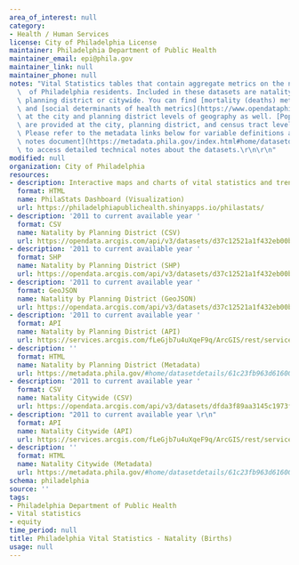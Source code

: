```yaml
---
area_of_interest: null
category:
- Health / Human Services
license: City of Philadelphia License
maintainer: Philadelphia Department of Public Health
maintainer_email: epi@phila.gov
maintainer_link: null
maintainer_phone: null
notes: "Vital Statistics tables that contain aggregate metrics on the natality (births)\
  \  of Philadelphia residents. Included in these datasets are natality metrics by\
  \ planning district or citywide. You can find [mortality (deaths) metrics](https://www.opendataphilly.org/datasets/philadelphia-vital-statistics-mortality-deaths),\
  \ and [social determinants of health metrics](https://www.opendataphilly.org/datasets/philadelphia-vital-statistics-social-determinants-of-health-sdoh)\
  \ at the city and planning district levels of geography as well. [Population metrics](https://www.opendataphilly.org/datasets/philadelphia-vital-statistics-population-metrics)\
  \ are provided at the city, planning district, and census tract levels of geography.\
  \ Please refer to the metadata links below for variable definitions and [this technical\
  \ notes document](https://metadata.phila.gov/index.html#home/datasetdetails/61c23fb963d616001ef54695/)\
  \ to access detailed technical notes about the datasets.\r\n\r\n"
modified: null
organization: City of Philadelphia
resources:
- description: Interactive maps and charts of vital statistics and trends in natality (births), mortality (deaths), and population for Philadelphia residents.
  format: HTML
  name: PhilaStats Dashboard (Visualization)
  url: https://philadelphiapublichealth.shinyapps.io/philastats/
- description: '2011 to current available year '
  format: CSV
  name: Natality by Planning District (CSV)
  url: https://opendata.arcgis.com/api/v3/datasets/d37c12521a1f432eb00b5896a19c79b8_0/downloads/data?format=csv&spatialRefId=4326
- description: '2011 to current available year '
  format: SHP
  name: Natality by Planning District (SHP)
  url: https://opendata.arcgis.com/api/v3/datasets/d37c12521a1f432eb00b5896a19c79b8_0/downloads/data?format=shp&spatialRefId=4326
- description: '2011 to current available year '
  format: GeoJSON
  name: Natality by Planning District (GeoJSON)
  url: https://opendata.arcgis.com/api/v3/datasets/d37c12521a1f432eb00b5896a19c79b8_0/downloads/data?format=geojson&spatialRefId=4326
- description: '2011 to current available year '
  format: API
  name: Natality by Planning District (API)
  url: https://services.arcgis.com/fLeGjb7u4uXqeF9q/ArcGIS/rest/services/Vital_Natality_PD/FeatureServer/0/query?where=1%3D1
- description: ''
  format: HTML
  name: Natality by Planning District (Metadata)
  url: https://metadata.phila.gov/#home/datasetdetails/61c23fb963d616001ef54695/representationdetails/6255e19bbbe9f1002029bf54/
- description: '2011 to current available year '
  format: CSV
  name: Natality Citywide (CSV)
  url: https://opendata.arcgis.com/api/v3/datasets/dfda3f89aa3145c1973f995dfd781dd5_0/downloads/data?format=csv&spatialRefId=4326
- description: "2011 to current available year \r\n"
  format: API
  name: Natality Citywide (API)
  url: https://services.arcgis.com/fLeGjb7u4uXqeF9q/ArcGIS/rest/services/Vital_Natality_Cty/FeatureServer/0/query?where=1%3D1
- description: ''
  format: HTML
  name: Natality Citywide (Metadata)
  url: https://metadata.phila.gov/#home/datasetdetails/61c23fb963d616001ef54695/representationdetails/624cb0c4782b6a001ebc26f3/
schema: philadelphia
source: ''
tags:
- Philadelphia Department of Public Health
- Vital statistics
- equity
time_period: null
title: Philadelphia Vital Statistics - Natality (Births)
usage: null
---
```

